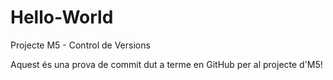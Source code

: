 # Hello-World
Projecte M5 - Control de Versions

Aquest és una prova de commit dut a terme en GitHub per al projecte d'M5!
